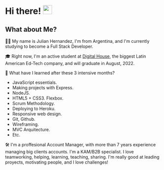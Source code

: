 # Hi there! <img src="https://media.giphy.com/media/hvRJCLFzcasrR4ia7z/giphy.gif" width="29px">

## What about Me?

🙋‍♂️ My name is Julian Hernandez, I'm from Argentina, and I'm currently studying to become a Full Stack Developer.

🎓 Right now, I'm an active student at [Digital House](https://www.digitalhouse.com/), the biggest Latin American Ed-Tech company, and will graduate in August, 2022.

📖 What have I learned after these 3 intensive months? 
 - JavaScript essentials. 
 - Making projects with Express. 
 - NodeJS. 
 - HTML5 + CSS3. Flexbox. 
 - Scrum Methodology. 
 - Deploying to Heroku. 
 - Responsive web design. 
 - Git, Github. 
 - Wireframing. 
 - MVC Arquitecture.
 - Etc.

🛠️ I'm a proffesional Account Manager, with more than 7 years experience managing big clients accounts. I'm a KAM/B2B specialist. I love teamworking, helping, learning, teaching, sharing. I'm really good at leading proyects, motivating people, and I love challenges!



<!--
**JulianHernandezGit/JulianHernandezGit** is a ✨ _special_ ✨ repository because its `README.md` (this file) appears on your GitHub profile.

Here are some ideas to get you started:

- 🔭 I’m currently working on ...
- 🌱 I’m currently learning ...
- 👯 I’m looking to collaborate on ...
- 🤔 I’m looking for help with ...
- 💬 Ask me about ...
- 📫 How to reach me: ...
- 😄 Pronouns: ...
- ⚡ Fun fact: ...
-->
